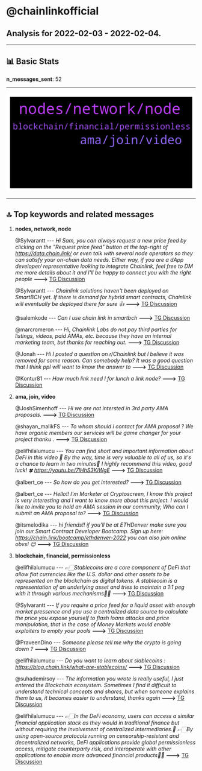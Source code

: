 # **@chainlinkofficial**
 ## Analysis for **2022-02-03** - **2022-02-04**.

---

## 📊 **Basic Stats**

**n_messages_sent**: 52

---
![wordcloud](chainlinkofficial_1Days_wordcloud.png)

---


## 🔝 **Top keywords and related messages**

1. **nodes, network, node**

    @Sylvarantt --- *Hi Sam, you can always request a new price feed by clicking on the "Request price feed" button at the top-right of https://data.chain.link/ or even talk with several node operators so they can satisfy your on-chain data needs. Either way, if you are a dApp developer/ representative looking to integrate Chainlink, feel free to DM me more details about it and I'll be happy to connect you with the right people* **--->** [TG Discussion](https://t.me/chainlinkofficial/371398)

    @Sylvarantt --- *Chainlink solutions haven't been deployed on SmartBCH yet. If there is demand for hybrid smart contracts, Chainlink will eventually be deployed there for sure 👍* **--->** [TG Discussion](https://t.me/chainlinkofficial/371612)

    @salemkode --- *Can I use chain link in smartbch* **--->** [TG Discussion](https://t.me/chainlinkofficial/371607)

    @marcromeron --- *Hi, Chainlink Labs do not pay third parties for listings, videos, paid AMAs, etc. because they have an internal marketing team, but thanks for reaching out.* **--->** [TG Discussion](https://t.me/chainlinkofficial/371369)

    @Jonah --- *Hi I posted a question on r/Chainlink but I believe it was removed for some reason. Can somebody help? It was a good question that I think ppl will want to know the answer to* **--->** [TG Discussion](https://t.me/chainlinkofficial/371459)

    @Kontur81 --- *How much link need I for lunch a link node?* **--->** [TG Discussion](https://t.me/chainlinkofficial/371466)

2. **ama, join, video**

    @JoshSimenhoff --- *Hi we are not intersted in 3rd party AMA proposals.* **--->** [TG Discussion](https://t.me/chainlinkofficial/371536)

    @shayan_malikFS --- *To whom should i contact for AMA proposal ?  We have organic members our services will be game changer for your project thanku .* **--->** [TG Discussion](https://t.me/chainlinkofficial/371368)

    @elifhilalumucu --- *You can find short and important information about DeFi in this video 🤩  By the way, time is very valuable to all of us, so it's a chance to learn in two minutes🙂 I highly recommend this video, good luck! 🍀   https://youtu.be/7lHhS3KiWgE* **--->** [TG Discussion](https://t.me/chainlinkofficial/371503)

    @albert_ce --- *So how do you get interested?* **--->** [TG Discussion](https://t.me/chainlinkofficial/371537)

    @albert_ce --- *Hello!! I'm  Marketer at Cryptoscreen, I know this project is very interesting and I want to know more about this project. I would like to invite you to hold an AMA session in our community, Who can I submit an AMA proposal to?* **--->** [TG Discussion](https://t.me/chainlinkofficial/371535)

    @itsmelodika --- *hi friends!! if you'll be at ETHDenver make sure you join our Smart Contract Developer Bootcamp. Sign up here:  https://chain.link/bootcamp/ethdenver-2022  you can also join online obvs! 😊* **--->** [TG Discussion](https://t.me/chainlinkofficial/371628)

3. **blockchain, financial, permissionless**

    @elifhilalumucu --- *👉🏻Stablecoins are a core component of DeFi that allow fiat currencies like the U.S. dollar and other assets to be represented on the blockchain as digital tokens.   A stablecoin is a representation of an underlying asset and tries to maintain a 1:1 peg with it through various mechanisms🙏🏻* **--->** [TG Discussion](https://t.me/chainlinkofficial/371498)

    @Sylvarantt --- *If you require a price feed for a liquid asset with enough market pressence and you use a centralized data source to calculate the price you expose yourself to flash loans attacks and price manipulation, that in the case of Money Markets would enable exploiters to empty your pools* **--->** [TG Discussion](https://t.me/chainlinkofficial/371410)

    @PraveenDino --- *Someone please tell me why the crypto is going down ?* **--->** [TG Discussion](https://t.me/chainlinkofficial/371357)

    @elifhilalumucu --- *Do you want to learn about slablecoins : https://blog.chain.link/what-are-stablecoins/* **--->** [TG Discussion](https://t.me/chainlinkofficial/371499)

    @suhademirsoy --- *The information you wrote is really useful, I just entered the Blockchain ecosystem.  Sometimes I find it difficult to understand technical concepts and shares, but when someone explains them to us, it becomes easier to understand, thanks again* **--->** [TG Discussion](https://t.me/chainlinkofficial/371512)

    @elifhilalumucu --- *👉🏻In the DeFi economy, users can access a similar financial application stack as they would in traditional finance but without requiring the involvement of centralized intermediaries.🙂  👉🏻By using open-source protocols running on censorship-resistant and decentralized networks, DeFi applications provide global permissionless access, mitigate counterparty risk, and interoperate with other applications to enable more advanced financial products🙏🏻* **--->** [TG Discussion](https://t.me/chainlinkofficial/371497)

